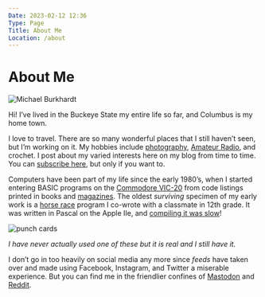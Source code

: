 ```yaml
---
Date: 2023-02-12 12:36
Type: Page
Title: About Me
Location: /about
---
```


# About Me

<div id="profile-picture-container">
  <img id="profile-picture" alt="Michael Burkhardt" src="https://cdn.some.pics/mihobu/6419dbc6d9f10.jpg" />
</div>

Hi! I’ve lived in the Buckeye State my entire life so far, and Columbus is my home town.

I love to travel. There are so many wonderful places that I still haven’t seen, but I’m working on it. My hobbies include [photography](https://www.flickr.com/people/mihobu/), [Amateur Radio](https://qrz.com/db/W8MHB), and crochet. I post about my varied interests here on my blog from time to time. You can [subscribe here](https://mb.monkeywalk.com/rss.xml), but only if you want to.

Computers have been part of my life since the early 1980’s, when I started entering BASIC programs on the [Commodore VIC-20](https://oldcomputers.net/vic20.html) from code listings printed in books and [magazines](https://www.vintage-computer.com/publications.php?compute). The oldest *surviving* specimen of my early work is a [horse race](https://www.youtube.com/watch?v=ci7r2rHbNiQ) program I co-wrote with a classmate in 12th grade. It was written in Pascal on the Apple IIe, and [compiling it was slow](https://www.youtube.com/watch?v=2AawRLA25og)!

![punch cards](https://cdn.some.pics/mihobu/6419dbe9b11c4.jpg)

*I have never actually used one of these but it is real and I still have it.*

I don’t go in too heavily on social media any more since *feeds* have taken over and made using Facebook, Instagram, and Twitter a miserable experience. But you can find me in the friendlier confines of [Mastodon](https://social.lol/@mihobu) and [Reddit](https://reddit.com/user/mihobu).


